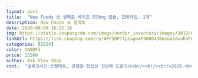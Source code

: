 ```yaml
---
layout: post 
title:  "Now Foods 쏘 팔메토 베리즈 550mg 캡슐, 250개입, 1개" 
description: Now Foods 쏘 팔메토 ..
date: 2020-08-09 16:25:16 
img: https://static.coupangcdn.com/image/vendor_inventory/images/2019/03/20/15/7/b82d6798-a135-4bc6-b597-614d82601103.jpg 
linkUrl: https://link.coupang.com/re/AFFSDP?lptag=AF3600438&subid=ahnPublicAsk&pageKey=438534&itemId=2075673&vendorItemId=3180780222&traceid=V0-113-ffb302ac7b2cf06f 
categories: [1024] 
color: 5A8DF3 
price: 15560 
author: Ask View Shop 
cont:  "글루코사민·쏘팔메토, 관절염·전립선 건강에 도움되나<br/><br/><br/>2020.<br/>6.<br/>25주문.<br/> 29일 배송완료.<br/>11540원 구매.<br/><br/>6개월 넘게 약 먹고 치료했지만<br/><br/><br/><br/>건강식품으로는 드물게 미국 식품의약국(FDA)의 판매 승인을 받았습니다.<br/>  쏘팔메토는 전립선 크기를 감소시켜 전립선 비대증을 완화시켜 줍니다.<br/><br/>그러나<br/>그리고 쏘팔메토는 남성 호르몬인 테스토스테론의 수치를 증가시키는 효과가 있습니다.<br/> 이 호르몬은 50대가 지나면 현저히 떨어지는데 부족할 경우 골다공증에 노출되기 쉽습니다.<br/><br/>꼭보십쇼<br/>꾸준히 먹고<br/>꿀떡 물로 삼켜도 속에서 역한 맛이 나는데... <br/>.<br/><br/>남자 전립선에는 쏘말매토가 어쩌구 저쩌구<br/>냄새 나는 거 잘먹고 비위 좋고 한 나도 못먹는데<br/>담배도 피지 않고<br/>대한배뇨장애요실금학회는 2015년에 미국의학협회지에 실린 미국의 3개 연구팀 연구결과를 근거로 쏘팔메토가 전립선 비대증 개선 효과에 부정적이라는 의견을 내놨다.<br/><br/>대한배뇨장애요실금학회는 나아가 유명한 의학 학술지 뉴잉글랜드저널오브메디신(NEJM)에 실린 연구결과 등을 바탕으로 쏘팔메토는 중년 남성의 전립선 비대증 개선에 효과가 있기는커녕 이를 복용하다가 치료 시기를 놓치는 경우가 많다고 경고하기도 했다.<br/><br/>또한 호르몬 수치를 변화시킬 수 있기 때문에 호르몬 대체 요법이나 호르몬 피임약을 복용하는 사람들에게 적합하지 않습니다.<br/><br/>미국 스티븐 벤트 박사팀이 전립선비대증 환자 225명을 대상으로 쏘팔메토를 섭취하도록 하였는데 환자들에게 별다른 효과가 없었다고 보고 했답니다.<br/><br/>미국의 베리 박사팀은 하부요로증후군에 쏘팔메토 추출물을 투여하였지만 전립선비대증에 대한 개선은 없었다고 발표했답니다.<br/> 또한 미국 짐 테그림트 박사팀은 5,335명의 환자를 대상으로 분석하였는데, 쏘팔메토를 투여한 그룹의 요로개선도가 위약 그룹에 비해 비교우위가 입증되지 않았다고 하녔으며 대신에 야간배뇨에는 효과가 있었다고 보고하였습니다.<br/><br/>보충제는 보충제일뿐입니다... <br/> 극적인 효과 없어요... <br/><br/>서한기 기자<br/>성분 좋아도 그냥 동네약국에서 사서 먹어야 겠다... <br/>.<br/><br/>술도 일주일에 한 두번 많이 마시지 않는데다가<br/>쏘 팔매토는 대서양 해안에서 자생하는 톱 야자수의 열매로 약용 허브로 사용되어 왔습니다.<br/> 대표적인 효능은 전립선 건강에 효과가 있으며 요도 관련 증상과 전립선염 완화에 도움이 됩니다.<br/><br/>쏘팔메토 복용시 두통, 현기증, 메스꺼움 및 변비를 야기하는 경우도 있습니다.<br/><br/>쏘팔메토 섭취가 전립선비대증 증상을 완화시킬 수 있으나 전립선의 크기가 커지는 것을 막지 못해 전립선암환자의 경우 암의 진행을 놓칠수 있어 쏘팔메토를 섭취하고자 할 경우 정기적인 의사진단을 받을 것을 권고하고 있다.<br/><br/>쏘팔메토 장기 복용시 전립선암의 이른 발견이 누락될 위험이 있다고 합니다.<br/> 왜냐하면 전립선 크기를 줄일 수 있는 5알파환원효소억제제와 마찬가지로 쏘팔메토로 612개월 치료 후 PSA(전립선특이항원) 수치를 50% 줄일 수 있기 때문입니다.<br/> 그렇기 때문에 쏘팔메토로 자가 치료하는 환자에게는 전립선암의 조기 발견이 누락 될 위험이 있기에 주의를 요합니다.<br/><br/>쏘팔메토는 와파린 또는 쿠마딘과 같은 혈액 희석제와 상호작용 할 수도 있다고 합니다.<br/><br/>쏘팔메토는 최장 3년 동안 경구복용 할 때에는 대부분의 사람들에게 안전했다고 합니다.<br/><br/>쏘팔메토에 함유되어 있는 활성 성분인 지방산과 스테롤(sterol)은 성인 남성의 전립선비대증에 따른 배뇨장애 개선에 효과가 있다고 보고되어 있다.<br/><br/>아니 근데 맛없는데 어찌 먹누<br/>얼마전 전립선염으로 고생한 신랑,<br/>역시나 스트레스는 어쩔 수 없나보네요.<br/><br/>예전엔 이런증상이 없었는데 요새 부쩍 그런 증상 때문에 항상 신경이 쓰입니다.<br/> 더 시간이 지나면 고치기 어려울수 있으니 지금부터 관리를 해야 할거 같습니다.<br/> ㅎㅎ<br/>요즘 나이가 나이인지 전립선쪽이 좀 이상한거 같아서 일단 주문을 했습니다.<br/> 볼일을 보고 나서 이상한 묵직함이 느껴집니다.<br/><br/>운동도 열심히  하며 관리하는데<br/>유럽의 유명한 임상저널인 ‘뉴 잉글랜드 저널 오브 메디신’(The New England Journal of MedicineㆍNEJM)과 미국의학협회지(JAMA) 논문에서는 쏘팔메토가 전립선비대증에 효과가 없다고 밝혔습니다.<br/><br/>의약품 원료인 쏘팔메토열매추출물(세레노아레펜스 지방성스테롤추출물) 재평가 결과 이상사례는 현기증, 두통과 메스꺼움·구토·변비·설사 등 위장관계 장애였으며 이밖에 무기력증·성욕저하·사정장애·기립성저혈압이 나타났다.<br/><br/>이거 먹고 바뀌면 다 병원안갈듯 ㅋㅋㅋ<br/>이거 먹고 바뀐다는 사람들은... <br/><br/>이런거 드실 돈으로 통마늘 사서 저녁에 5알만 구워드셔보십쇼.<br/><br/>임신 중이거나 모유 수유 중인 여성은 호르몬 수치에 영향을 줄 수 있으므로 쏘팔메토 복용을 피해야 한다고 합니다.<br/><br/>잘 먹겠습니다.<br/><br/>전립샘비대증은 중년 이후 남성에게 발생하는 가장 흔한 질환 중 하나로 노화에 따른 호르몬 변화가 주된 원인입니다 지속적으로 남성호르몬인 테스토스테론이 전립샘을 자극하면서 전립샘의 크기가 커지기 때문인데요.<br/><br/>전립선 비대증을 사전에 관리하기 위해서는 쏘팔메토 열매 추출물 섭취가 효과적인 방안 같습니다 쏘팔메토는 오래전 북미 인디언들이 민간요법으로 썼던 천연 야자수 열매입니다.<br/><br/>조금이나마 도움이 되었으면.<br/><br/>지금도 가끔 배뇨에 불편함이 살짝 느껴진다네요.<br/><br/>지금부터라도 열심히 먹어봐야겠습니다 ㅋㅋ<br/>핑크덤벨로 운동해서 미스터올림피아 간다고 할 사람임 ... <br/><br/>후식으로는 토마토 1개씩 먹고<br/>" 
---
```

